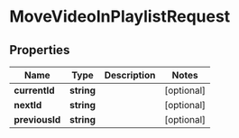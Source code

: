 
# MoveVideoInPlaylistRequest

## Properties

Name | Type | Description | Notes
------------ | ------------- | ------------- | -------------
**currentId** | **string** |  |  [optional]
**nextId** | **string** |  |  [optional]
**previousId** | **string** |  |  [optional]



